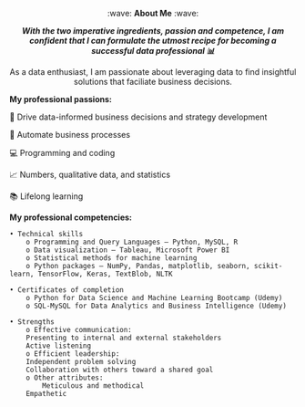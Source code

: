 <p align="center">
        :wave: <strong>About Me</strong> :wave:
</p>

<p align="center">
	<i><b>With the two imperative ingredients, passion and competence, I am confident that I can formulate the utmost recipe for becoming a successful data professional 📊</b></i>
</p>

<p align="center">
As a data enthusiast, I am passionate about leveraging data to find insightful solutions that faciliate business decisions. 
</p>

**My professional passions:**

:office: Drive data-informed business decisions and strategy development

:file_folder: Automate business processes

:computer: Programming and coding

:chart_with_upwards_trend: Numbers, qualitative data, and statistics

:books: Lifelong learning

**My professional competencies:**

 	• Technical skills
	    o Programming and Query Languages — Python, MySQL, R
	    o Data visualization — Tableau, Microsoft Power BI
	    o Statistical methods for machine learning
	    o Python packages — NumPy, Pandas, matplotlib, seaborn, scikit-learn, TensorFlow, Keras, TextBlob, NLTK

 	• Certificates of completion
	    o Python for Data Science and Machine Learning Bootcamp (Udemy)
	    o SQL-MySQL for Data Analytics and Business Intelligence (Udemy)

 	• Strengths
	    o Effective communication:
		Presenting to internal and external stakeholders
		Active listening
	    o Efficient leadership:
		Independent problem solving
		Collaboration with others toward a shared goal
	    o Other attributes:
         	Meticulous and methodical
		Empathetic
